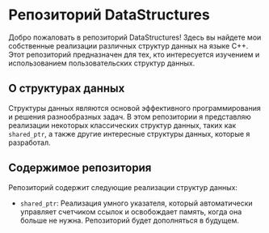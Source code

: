 # Репозиторий DataStructures

Добро пожаловать в репозиторий DataStructures! Здесь вы найдете мои собственные реализации различных структур данных на языке C++. Этот репозиторий предназначен для тех, кто интересуется изучением и использованием пользовательских структур данных.

## О структурах данных

Структуры данных являются основой эффективного программирования и решения разнообразных задач. В этом репозитории я представляю реализации некоторых классических структур данных, таких как `shared_ptr`, а также другие интересные структуры данных, которые я разработал.

## Содержимое репозитория

Репозиторий содержит следующие реализации структур данных:

- `shared_ptr`: Реализация умного указателя, который автоматически управляет счетчиком ссылок и освобождает память, когда она больше не нужна.
Репозиторий будет дополняться  в будущем.
